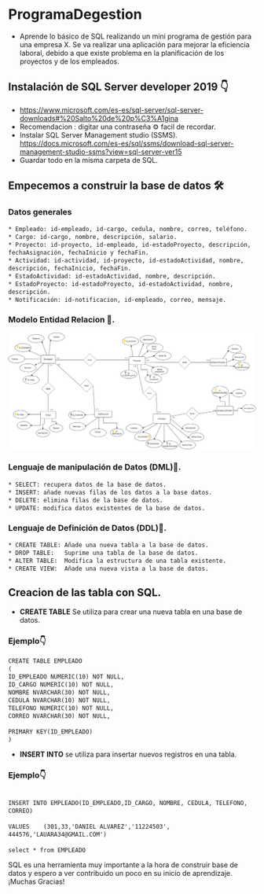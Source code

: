 # ProgramaDegestion

-  Aprende lo básico de SQL realizando un mini programa de gestión para una empresa X. 
Se va realizar una aplicación para mejorar la eficiencia laboral, debido a que existe problema en la planificación de los proyectos y de los empleados.

## Instalación  de SQL Server developer 2019 👇 

- https://www.microsoft.com/es-es/sql-server/sql-server-downloads#%20Salto%20de%20p%C3%A1gina
- Recomendacion : digitar una contraseña ⚙ facil de recordar. 
- Instalar SQL Server Management studio (SSMS). 
  https://docs.microsoft.com/es-es/sql/ssms/download-sql-server-management-studio-ssms?view=sql-server-ver15
- Guardar todo en la misma carpeta de SQL.

## Empecemos a construir la base de datos 🛠️
### Datos generales 

```
* Empleado: id-empleado, id-cargo, cedula, nombre, correo, teléfono.
* Cargo: id-cargo, nombre, descripción, salario.
* Proyecto: id-proyecto, id-empleado, id-estadoProyecto, descripción,      fechaAsignación, fechaInicio y fechaFin.
* Actividad: id-actividad, id-proyecto, id-estadoActividad, nombre, descripción, fechaInicio, fechaFin.
* EstadoActividad: id-estadoActividad, nombre, descripción.
* EstadoProyecto: id-estadoProyecto, id-estadoActividad, nombre, descripción.
* Notificación: id-notificacion, id-empleado, correo, mensaje.

```

### Modelo Entidad Relacion 📄.

![Modelo entidad Relacion](https://github.com/Rinaplata/ProgramaDegestion/blob/main/Imagen/ModeloEntidadRelacion.jpg)

### Lenguaje de manipulación de Datos (DML)📄.

```
* SELECT: recupera datos de la base de datos.
* INSERT: añade nuevas filas de los datos a la base datos.
* DELETE: elimina filas de la base de datos.
* UPDATE: modifica datos existentes de la base de datos.
```
### Lenguaje de Definición de Datos (DDL)📄.

```
* CREATE TABLE: Añade una nueva tabla a la base de datos.
* DROP TABLE:   Suprime una tabla de la base de datos.
* ALTER TABLE:  Modifica la estructura de una tabla existente. 
* CREATE VIEW:  Añade una nueva vista a la base de datos.

```

## Creacion de las tabla con SQL.

* **CREATE TABLE** Se utiliza para crear una nueva tabla en una base de datos.

### Ejemplo👇
```
CREATE TABLE EMPLEADO
(
ID_EMPLEADO NUMERIC(10) NOT NULL, 
ID_CARGO NUMERIC(10) NOT NULL,
NOMBRE NVARCHAR(30) NOT NULL,
CEDULA NVARCHAR(10) NOT NULL,
TELEFONO NUMERIC(10) NOT NULL,
CORREO NVARCHAR(30) NOT NULL,

PRIMARY KEY(ID_EMPLEADO)
)

```

* **INSERT INTO** se utiliza para insertar nuevos registros en una tabla.

### Ejemplo👇

```

INSERT INTO EMPLEADO(ID_EMPLEADO,ID_CARGO, NOMBRE, CEDULA, TELEFONO, CORREO)

VALUES    (301,33,'DANIEL ALVAREZ','11224503', 444576,'LAUARA34@GMAIL.COM')

select * from EMPLEADO

```

SQL es una herramienta muy importante a la hora de construir base de datos y espero a ver contribuido un poco en su inicio de aprendizaje. ¡Muchas Gracias!


